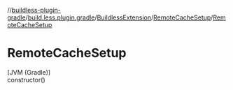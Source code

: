 //[buildless-plugin-gradle](../../../../index.md)/[build.less.plugin.gradle](../../index.md)/[BuildlessExtension](../index.md)/[RemoteCacheSetup](index.md)/[RemoteCacheSetup](-remote-cache-setup.md)

# RemoteCacheSetup

[JVM (Gradle)]\
constructor()
